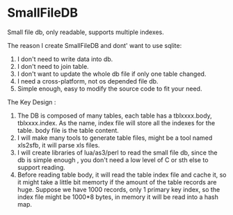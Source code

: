 SmallFileDB
===========

Small file db, only readable, supports multiple indexes.

The reason I create SmallFileDB and dont' want to use sqlite:

1. I don't need to write data into db.
2. I don't need to join table.
3. I don't want to update the whole db file if only one table changed.
4. I need a cross-platform, not os depended file db.
5. Simple enough, easy to modify the source code to fit your need.



The Key Design :

1. The DB is composed of many tables, each table has a tblxxxx.body, tblxxxx.index.  As the name,  index file will store all the indexes for the table. body file is the table content.
2. I will make many tools to generate table files, might  be a tool named xls2sfb, it will parse xls files.
3. I will create libraries of lua/as3/perl to read the small file db, since the db is simple enough , you don't need a low level of C or sth else to support reading.
4. Before reading table body, it will read the table index file and cache it, so it might take a little bit memorty if the amount of the table records are huge. Suppose we have 1000 records, only 1 primary key index,  so the index file might be 1000*8 bytes, in memory it will be read into a hash map.


